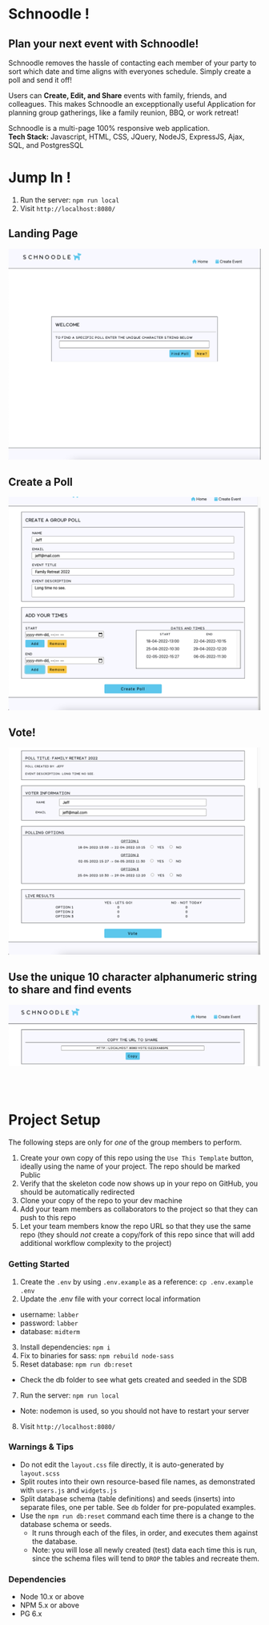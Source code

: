 # Schnoodle !

## Plan your next event with Schnoodle!
Schnoodle removes the hassle of contacting each member of your party to sort which date and time aligns with everyones schedule. Simply create a poll and send it off!
<br>

Users can <b>Create, Edit, and Share</b> events with family, friends, and colleagues. This makes Schnoodle an excepptionally useful Application for planning group gatherings, like a family reunion, BBQ, or work retreat!
<br>

Schnoodle is a multi-page 100% responsive web application. <br>
<b>Tech Stack:</b> Javascript, HTML, CSS, JQuery, NodeJS, ExpressJS, Ajax, SQL, and PostgresSQL
<br>

# Jump In !
  1. Run the server: `npm run local`
  2. Visit `http://localhost:8080/`

## Landing Page
![landing-page.png](docs/landing-page.png)

## Create a Poll
![create-poll](docs/create-poll.png)

## Vote!
![vote-page](docs/vote-page.png)

## Use the unique 10 character alphanumeric string to share and find events
![share](docs/share.png)

<br>
<br>

# Project Setup

The following steps are only for _one_ of the group members to perform.

1. Create your own copy of this repo using the `Use This Template` button, ideally using the name of your project. The repo should be marked Public
2. Verify that the skeleton code now shows up in your repo on GitHub, you should be automatically redirected
3. Clone your copy of the repo to your dev machine
4. Add your team members as collaborators to the project so that they can push to this repo
5. Let your team members know the repo URL so that they use the same repo (they should _not_ create a copy/fork of this repo since that will add additional workflow complexity to the project)

### Getting Started

1. Create the `.env` by using `.env.example` as a reference: `cp .env.example .env`
2. Update the .env file with your correct local information 
  - username: `labber` 
  - password: `labber` 
  - database: `midterm`
3. Install dependencies: `npm i`
4. Fix to binaries for sass: `npm rebuild node-sass`
5. Reset database: `npm run db:reset`
  - Check the db folder to see what gets created and seeded in the SDB
7. Run the server: `npm run local`
  - Note: nodemon is used, so you should not have to restart your server
8. Visit `http://localhost:8080/`

### Warnings & Tips

- Do not edit the `layout.css` file directly, it is auto-generated by `layout.scss`
- Split routes into their own resource-based file names, as demonstrated with `users.js` and `widgets.js`
- Split database schema (table definitions) and seeds (inserts) into separate files, one per table. See `db` folder for pre-populated examples. 
- Use the `npm run db:reset` command each time there is a change to the database schema or seeds. 
  - It runs through each of the files, in order, and executes them against the database. 
  - Note: you will lose all newly created (test) data each time this is run, since the schema files will tend to `DROP` the tables and recreate them.

### Dependencies

- Node 10.x or above
- NPM 5.x or above
- PG 6.x
